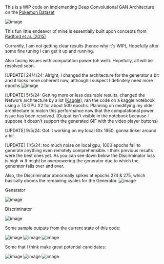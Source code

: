 This is a WIP code on implementing Deep Convolutional GAN Architecture on the [Pokemon Dataset]((https://www.kaggle.com/datasets/kvpratama/pokemon-images-dataset/data)) 

![image](https://github.com/One-eyed-warrior/PokeGAN/assets/75874625/ae839647-1472-48ab-9f1b-422027aff6e0)

This fun little endeavor of mine is essentially built upon concepts from [Radford et al. (2015)](https://arxiv.org/abs/1511.06434) 

Currently, I am not getting clear results (hence why it's WIP), Hopefully after some fine tuning I can get it up and running. 

Also facing issues with computation power (oh well). Hopefully, all will be resolved soon.

[UPDATE] 24/4/24: Alright, I changed the architecture for the generator a bit and it looks more coherent now, although I suspect I definitely need more epochs 
![image](https://github.com/One-eyed-warrior/PokeGAN/assets/75874625/db7508b2-1643-4f9f-92eb-5595bb00b795)


[UPDATE] 5/5/24: Getting more or less desirable results, changed the Network architecture by a lot ([Kaggle](https://www.kaggle.com/code/algord/pokemon-dcgan)), ran the code on a kaggle notebook using a T4 GPU X2 for about 500 epochs. Planning on modifying my older architecture to match this performance now that the computational power issue has been resolved. (Output isn't visible in the notebook because I suppose it doesn't support the generated GIF with the video player buttons)


[UPDATE] 9/5/24: Got it working on my local Gtx 1650, gonna tinker around a bit 


[UPDATE] 11/5/24: too much noise on local gpu, 1000 epochs fail to generate anything even remotely comprehensible. I think previous results were the best ones yet. As you can see down below the Discriminator loss is high => It might be overpowering the generator due to which the generator fails over and over.

Also, the Discriminator abnormally spikes at epochs 274 & 275, which basically dooms the remaining cycles for the Generator. 
![image](https://github.com/One-eyed-warrior/PokeGAN/assets/75874625/42e9e14a-0f62-41e4-81f0-6e4f320a9588)



Generator


![image](https://github.com/One-eyed-warrior/PokeGAN/assets/75874625/31fc1052-d9c3-4d2a-b619-1e665b7fcc1d)


Discriminator


![image](https://github.com/One-eyed-warrior/PokeGAN/assets/75874625/276868b7-34aa-48d6-b08c-3c2d441581df)





Some sample outputs from the current state of this code: 


![image](https://github.com/One-eyed-warrior/PokeGAN/assets/75874625/f3569968-8369-4a86-89a8-df292e75e44c)
![image](https://github.com/One-eyed-warrior/PokeGAN/assets/75874625/886b72f3-d1fb-4ba5-a294-52a6eda93834)
![image](https://github.com/One-eyed-warrior/PokeGAN/assets/75874625/9709654a-a02d-4ecd-b1cc-59eaf7fca08c)

Some that I think make great potential candidates:


![image](https://github.com/One-eyed-warrior/PokeGAN/assets/75874625/f089daed-a347-49bd-9a3c-637d3f0f175d)
![image](https://github.com/One-eyed-warrior/PokeGAN/assets/75874625/1ea33835-5fbe-4526-af62-8e74eff597ef)
![image](https://github.com/One-eyed-warrior/PokeGAN/assets/75874625/63acf207-675f-4768-a71f-c9008d530c42)









